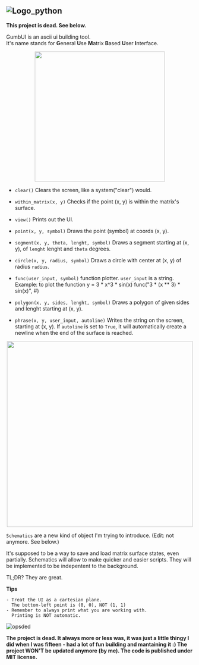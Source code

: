 ![Logo_python](https://user-images.githubusercontent.com/86384221/194611654-1cdbbac3-b784-466a-a198-4a081ad008fb.png)
--------------------------------------------------------------------------------

**This project is dead. See below.**

GumbUI is an ascii ui building tool.<br>
It's name stands for **G**eneral **U**se **M**atrix **B**ased **U**ser **I**nterface.


<p align="center">
<img src="https://user-images.githubusercontent.com/86384221/194616763-da784ee2-4dec-474f-bb8c-5383e72dadfa.png" width="350">
</p>

- `clear()` Clears the screen, like a system("clear") would.

- `within_matrix(x, y)` Checks if the point (x, y) is within the matrix's surface.

- `view()` Prints out the UI.

- `point(x, y, symbol)` Draws the point (symbol) at coords (x, y).

- `segment(x, y, theta, lenght, symbol)` Draws a segment starting at (x, y), of `lenght` lenght and `theta` degrees.

- `circle(x, y, radius, symbol)` Draws a circle with center at (x, y) of radius `radius`.

- `func(user_input, symbol)` function plotter. `user_input` is a string.
Example: to plot the function y = 3 * x^3 * sin(x)
func("3 * (x ** 3) * sin(x)", #)

- `polygon(x, y, sides, lenght, symbol)` Draws a polygon of given sides and lenght starting at (x, y).

- `phrase(x, y, user_input, autoline)` Writes the string on the screen, starting at (x, y).
If `autoline` is set to `True`, it will automatically create a newline when the end of the surface is reached.

<p align="center">
<img src="https://user-images.githubusercontent.com/86384221/194620353-108b79cb-e70d-425c-9fa3-71680455ec53.png" width="500">
</p>

`Schematics` are a new kind of object I'm trying to introduce. (Edit: not anymore. See below.)

It's supposed to be a way to save and load matrix surface states, even partially.
Schematics will allow to make quicker and easier scripts.
They will be implemented to be indepentent to the background.

TL;DR? They are great.

**Tips**
```
- Treat the UI as a cartesian plane.
  The bottom-left point is (0, 0), NOT (1, 1)
- Remember to always print what you are working with.
  Printing is NOT automatic.
``` 



![opsded](https://github.com/nonn-a/GumbUI/assets/86384221/32b144c4-5538-4ecd-966e-2790bf5bbe43)

**The project is dead. It always more or less was, it was just a little thingy I did when I was fifteen - had a lot of fun building and mantaining it :)
The project WON'T be updated anymore (by me).
The code is published under MIT license.**
